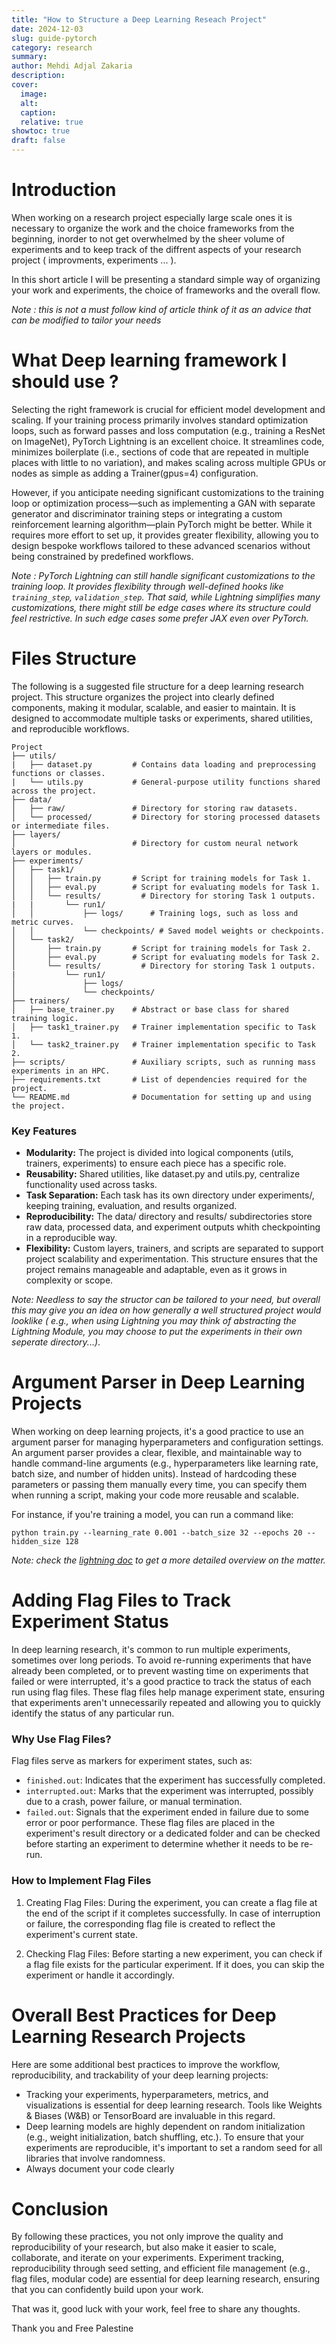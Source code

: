 ```yaml
---
title: "How to Structure a Deep Learning Reseach Project"
date: 2024-12-03
slug: guide-pytorch
category: research
summary:
author: Mehdi Adjal Zakaria
description:
cover:
  image:
  alt:
  caption:
  relative: true
showtoc: true
draft: false
---
```

# Introduction

When working on a research project especially large scale ones it is necessary to organize the work and the choice frameworks from the beginning, inorder to not get overwhelmed by the sheer volume of experiments and to keep track of the diffrent aspects of your research project ( improvments, experiments ... ).

In this short article I will be presenting a standard simple way of organizing your work and experiments, the choice of frameworks and the overall flow.

*Note : this is not a must follow kind of article think of it as an advice that can be modified to tailor your needs*

# What Deep learning framework I should use ?
Selecting the right framework is crucial for efficient model development and scaling. If your training process primarily involves standard optimization loops, such as forward passes and loss computation (e.g., training a ResNet on ImageNet), PyTorch Lightning is an excellent choice. It streamlines code, minimizes boilerplate (i.e., sections of code that are repeated in multiple places with little to no variation), and makes scaling across multiple GPUs or nodes as simple as adding a Trainer(gpus=4) configuration. 

However, if you anticipate needing significant customizations to the training loop or optimization process—such as implementing a GAN with separate generator and discriminator training steps or integrating a custom reinforcement learning algorithm—plain PyTorch might be better. While it requires more effort to set up, it provides greater flexibility, allowing you to design bespoke workflows tailored to these advanced scenarios without being constrained by predefined workflows.

*Note : PyTorch Lightning can still handle significant customizations to the training loop. It provides flexibility through well-defined hooks like `training_step`, `validation_step`. That said, while Lightning simplifies many customizations, there might still be edge cases where its structure could feel restrictive. In such edge cases some prefer JAX even over PyTorch.*

# Files Structure

The following is a suggested file structure for a deep learning research project. This structure organizes the project into clearly defined components, making it modular, scalable, and easier to maintain. It is designed to accommodate multiple tasks or experiments, shared utilities, and reproducible workflows.

```
Project
├── utils/
|   ├── dataset.py         # Contains data loading and preprocessing functions or classes.
|   └── utils.py           # General-purpose utility functions shared across the project.
├── data/
│   ├── raw/               # Directory for storing raw datasets.
│   └── processed/         # Directory for storing processed datasets or intermediate files.
├── layers/
│                          # Directory for custom neural network layers or modules.
├── experiments/
│   ├── task1/
│   │   ├── train.py       # Script for training models for Task 1.
│   │   ├── eval.py        # Script for evaluating models for Task 1.
│   │   └── results/         # Directory for storing Task 1 outputs.
|   |       └── run1/
│   │           ├── logs/      # Training logs, such as loss and metric curves.
│   │           └── checkpoints/ # Saved model weights or checkpoints.
│   └── task2/
│       ├── train.py       # Script for training models for Task 2.
│       ├── eval.py        # Script for evaluating models for Task 2.
│       └── results/         # Directory for storing Task 1 outputs.
|           └── run1/
│               ├── logs/      
│               └── checkpoints/ 
├── trainers/
│   ├── base_trainer.py    # Abstract or base class for shared training logic.
│   ├── task1_trainer.py   # Trainer implementation specific to Task 1.
│   └── task2_trainer.py   # Trainer implementation specific to Task 2.
├── scripts/               # Auxiliary scripts, such as running mass experiments in an HPC.
├── requirements.txt       # List of dependencies required for the project.
└── README.md              # Documentation for setting up and using the project.

```

### Key Features
* **Modularity:** The project is divided into logical components (utils, trainers, experiments) to ensure each piece has a specific role.
* **Reusability:** Shared utilities, like dataset.py and utils.py, centralize functionality used across tasks.
* **Task Separation:** Each task has its own directory under experiments/, keeping training, evaluation, and results organized.
* **Reproducibility:** The data/ directory and results/ subdirectories store raw data, processed data, and experiment outputs whith checkpointing in a reproducible way.
* **Flexibility:** Custom layers, trainers, and scripts are separated to support project scalability and experimentation.
This structure ensures that the project remains manageable and adaptable, even as it grows in complexity or scope.

*Note: Needless to say the structor can be tailored to your need, but overall this may give you an idea on how generally a well structured project would looklike ( e.g., when using Lightning you may think of abstracting the Lightning Module, you may choose to put the experiments in their own seperate directory...)*.

# Argument Parser in Deep Learning Projects
When working on deep learning projects, it's a good practice to use an argument parser for managing hyperparameters and configuration settings. An argument parser provides a clear, flexible, and maintainable way to handle command-line arguments (e.g., hyperparameters like learning rate, batch size, and number of hidden units). Instead of hardcoding these parameters or passing them manually every time, you can specify them when running a script, making your code more reusable and scalable.

For instance, if you're training a model, you can run a command like:

```
python train.py --learning_rate 0.001 --batch_size 32 --epochs 20 --hidden_size 128
```

*Note: check the [lightning doc](https://pytorch-lightning.readthedocs.io/en/latest/common/hyperparameters.html#argparser-best-practices) to get a more detailed overview on the matter.*

# Adding Flag Files to Track Experiment Status
In deep learning research, it's common to run multiple experiments, sometimes over long periods. To avoid re-running experiments that have already been completed, or to prevent wasting time on experiments that failed or were interrupted, it's a good practice to track the status of each run using flag files. These flag files help manage experiment state, ensuring that experiments aren't unnecessarily repeated and allowing you to quickly identify the status of any particular run.

### Why Use Flag Files?
Flag files serve as markers for experiment states, such as:

* ``finished.out``: Indicates that the experiment has successfully completed.
* ``interrupted.out``: Marks that the experiment was interrupted, possibly due to a crash, power failure, or manual termination.
* ``failed.out``: Signals that the experiment ended in failure due to some error or poor performance.
These flag files are placed in the experiment's result directory or a dedicated folder and can be checked before starting an experiment to determine whether it needs to be re-run.

### How to Implement Flag Files
1. Creating Flag Files: During the experiment, you can create a flag file at the end of the script if it completes successfully. In case of interruption or failure, the corresponding flag file is created to reflect the experiment's current state.

2. Checking Flag Files: Before starting a new experiment, you can check if a flag file exists for the particular experiment. If it does, you can skip the experiment or handle it accordingly.

# Overall Best Practices for Deep Learning Research Projects
Here are some additional best practices to improve the workflow, reproducibility, and trackability of your deep learning projects:

* Tracking your experiments, hyperparameters, metrics, and visualizations is essential for deep learning research. Tools like Weights & Biases (W&B) or TensorBoard are invaluable in this regard.
* Deep learning models are highly dependent on random initialization (e.g., weight initialization, batch shuffling, etc.). To ensure that your experiments are reproducible, it's important to set a random seed for all libraries that involve randomness.
* Always document your code clearly

# Conclusion
By following these practices, you not only improve the quality and reproducibility of your research, but also make it easier to scale, collaborate, and iterate on your experiments. Experiment tracking, reproducibility through seed setting, and efficient file management (e.g., flag files, modular code) are essential for deep learning research, ensuring that you can confidently build upon your work.

That was it, good luck with your work, feel free to share any thoughts.

Thank you and Free Palestine